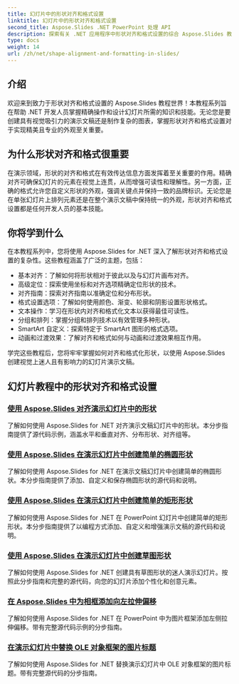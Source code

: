 ```yaml
---
title: 幻灯片中的形状对齐和格式设置
linktitle: 幻灯片中的形状对齐和格式设置
second_title: Aspose.Slides .NET PowerPoint 处理 API
description: 探索有关 .NET 应用程序中形状对齐和格式设置的综合 Aspose.Slides 教程。学习轻松对齐和格式化形状，从而精确地增强您的幻灯片演示。
type: docs
weight: 14
url: /zh/net/shape-alignment-and-formatting-in-slides/
---
```


## 介绍

欢迎来到致力于形状对齐和格式设置的 Aspose.Slides 教程世界！本教程系列旨在帮助 .NET 开发人员掌握精确操作和设计幻灯片所需的知识和技能。无论您是要创建具有视觉吸引力的演示文稿还是制作复杂的图表，掌握形状对齐和格式设置对于实现精美且专业的外观至关重要。

## 为什么形状对齐和格式很重要

在演示领域，形状的对齐和格式在有效传达信息方面发挥着至关重要的作用。精确对齐可确保幻灯片的元素在视觉上连贯，从而增强可读性和理解性。另一方面，正确的格式允许您自定义形状的外观，强调关键点并保持一致的品牌标识。无论您是在单张幻灯片上排列元素还是在整个演示文稿中保持统一的外观，形状对齐和格式设置都是任何开发人员的基本技能。

## 你将学到什么

在本教程系列中，您将使用 Aspose.Slides for .NET 深入了解形状对齐和格式设置的复杂性。这些教程涵盖了广泛的主题，包括：

- 基本对齐：了解如何将形状相对于彼此以及与幻灯片画布对齐。
- 高级定位：探索使用坐标和对齐选项精确定位形状的技术。
- 对齐指南：探索对齐指南以准确定位和分布形状。
- 格式设置选项：了解如何使用颜色、渐变、轮廓和阴影设置形状格式。
- 文本操作：学习在形状内对齐和格式化文本以获得最佳可读性。
- 分组和排列：掌握分组和排列技术以有效管理多种形状。
- SmartArt 自定义：探索特定于 SmartArt 图形的格式选项。
- 动画和过渡效果：了解对齐和格式如何与动画和过渡效果相互作用。

学完这些教程后，您将牢牢掌握如何对齐和格式化形状，以使用 Aspose.Slides 创建视觉上迷人且有影响力的幻灯片演示文稿。

## 幻灯片教程中的形状对齐和格式设置
### [使用 Aspose.Slides 对齐演示幻灯片中的形状](./aligning-shapes/)
了解如何使用 Aspose.Slides for .NET 对齐演示文稿幻灯片中的形状。本分步指南提供了源代码示例，涵盖水平和垂直对齐、分布形状、对齐组等。
### [使用 Aspose.Slides 在演示幻灯片中创建简单的椭圆形状](./creating-simple-ellipse-shape/)
了解如何使用 Aspose.Slides for .NET 在演示文稿幻灯片中创建简单的椭圆形状。本分步指南提供了添加、自定义和保存椭圆形状的源代码和说明。
### [使用 Aspose.Slides 在演示幻灯片中创建简单的矩形形状](./creating-simple-rectangle-shape/)
了解如何使用 Aspose.Slides for .NET 在 PowerPoint 幻灯片中创建简单的矩形形状。本分步指南提供了以编程方式添加、自定义和增强演示文稿的源代码和说明。
### [使用 Aspose.Slides 在演示幻灯片中创建草图形状](./creating-sketched-shapes/)
了解如何使用 Aspose.Slides for .NET 创建具有草图形状的迷人演示幻灯片。按照此分步指南和完整的源代码，向您的幻灯片添加个性化和创意元素。
### [在 Aspose.Slides 中为相框添加向左拉伸偏移](./adding-stretch-offset-left-picture-frame/)
了解如何使用 Aspose.Slides for .NET 在 PowerPoint 中为图片框架添加左侧拉伸偏移。带有完整源代码示例的分步指南。
### [在演示幻灯片中替换 OLE 对象框架的图片标题](./substituting-picture-title-ole-object-frame/)
了解如何使用 Aspose.Slides for .NET 替换演示幻灯片中 OLE 对象框架的图片标题。带有完整源代码的分步指南。